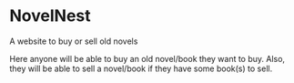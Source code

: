 # NovelNest
A website to buy or sell old novels

Here anyone will be able to buy an old novel/book they want to buy.
Also, they will be able to sell a novel/book if they have some book(s) to sell.
